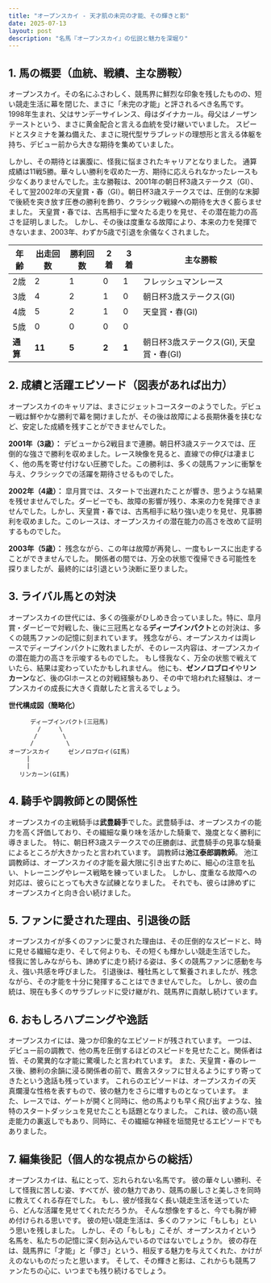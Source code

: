 ```yaml
---
title: "オープンスカイ - 天才肌の未完の才能、その輝きと影"
date: 2025-07-13
layout: post
description: "名馬『オープンスカイ』の伝説と魅力を深堀り"
---
```


## 1. 馬の概要（血統、戦績、主な勝鞍）

オープンスカイ。その名にふさわしく、競馬界に鮮烈な印象を残したものの、短い競走生活に幕を閉じた、まさに「未完の才能」と評されるべき名馬です。1998年生まれ、父はサンデーサイレンス、母はダイナカール。母父はノーザンテーストという、まさに黄金配合と言える血統を受け継いでいました。  スピードとスタミナを兼ね備えた、まさに現代型サラブレッドの理想形と言える体躯を持ち、デビュー前から大きな期待を集めていました。

しかし、その期待とは裏腹に、怪我に悩まされたキャリアとなりました。  通算成績は11戦5勝。華々しい勝利を収めた一方、期待に応えられなかったレースも少なくありませんでした。主な勝鞍は、2001年の朝日杯3歳ステークス（GI）、そして翌2002年の天皇賞・春（GI）。朝日杯3歳ステークスでは、圧倒的な末脚で後続を突き放す圧巻の勝利を飾り、クラシック戦線への期待を大きく膨らませました。  天皇賞・春では、古馬相手に堂々たる走りを見せ、その潜在能力の高さを証明しました。  しかし、その後は度重なる故障により、本来の力を発揮できないまま、2003年、わずか5歳で引退を余儀なくされました。

| 年齢 | 出走回数 | 勝利回数 | 2着 | 3着 | 主な勝鞍 |
|---|---|---|---|---|---|
| 2歳 | 2 | 1 | 0 | 1 | フレッシュマンレース |
| 3歳 | 4 | 2 | 1 | 0 | 朝日杯3歳ステークス(GI) |
| 4歳 | 5 | 2 | 1 | 0 | 天皇賞・春(GI) |
| 5歳 | 0 | 0 | 0 | 0 |  |
| **通算** | **11** | **5** | **2** | **1** | 朝日杯3歳ステークス(GI), 天皇賞・春(GI) |


## 2. 成績と活躍エピソード（図表があれば出力）

オープンスカイのキャリアは、まさにジェットコースターのようでした。デビュー戦は鮮やかな勝利で幕を開けましたが、その後は故障による長期休養を挟むなど、安定した成績を残すことができませんでした。

**2001年（3歳）：**  デビューから2戦目まで連勝。朝日杯3歳ステークスでは、圧倒的な強さで勝利を収めました。レース映像を見ると、直線での伸びは凄まじく、他の馬を寄せ付けない圧勝でした。この勝利は、多くの競馬ファンに衝撃を与え、クラシックでの活躍を期待させるものでした。

**2002年（4歳）：**  皐月賞では、スタートで出遅れたことが響き、思うような結果を残せませんでした。ダービーでも、故障の影響が残り、本来の力を発揮できませんでした。しかし、天皇賞・春では、古馬相手に粘り強い走りを見せ、見事勝利を収めました。このレースは、オープンスカイの潜在能力の高さを改めて証明するものでした。

**2003年（5歳）：**  残念ながら、この年は故障が再発し、一度もレースに出走することができませんでした。  関係者の間では、万全の状態で復帰できる可能性を探りましたが、最終的には引退という決断に至りました。


## 3. ライバル馬との対決

オープンスカイの世代には、多くの強豪がひしめき合っていました。特に、皐月賞・ダービーで対戦した、後に三冠馬となる**ディープインパクト**との対決は、多くの競馬ファンの記憶に刻まれています。  残念ながら、オープンスカイは両レースでディープインパクトに敗れましたが、そのレース内容は、オープンスカイの潜在能力の高さを示唆するものでした。  もし怪我なく、万全の状態で戦えていたら、結果は変わっていたかもしれません。  他にも、**ゼンノロブロイ**や**リンカーン**など、後のGIホースとの対戦経験もあり、その中で培われた経験は、オープンスカイの成長に大きく貢献したと言えるでしょう。

**世代構成図（簡略化）**

```
      ディープインパクト(三冠馬)
        /     \
       /       \
      /         \
オープンスカイ     ゼンノロブロイ(GI馬)
     |
     |
   リンカーン(GI馬)
```


## 4. 騎手や調教師との関係性

オープンスカイの主戦騎手は**武豊騎手**でした。武豊騎手は、オープンスカイの能力を高く評価しており、その繊細な乗り味を活かした騎乗で、幾度となく勝利に導きました。  特に、朝日杯3歳ステークスでの圧勝劇は、武豊騎手の見事な騎乗によるところが大きかったと言われています。  調教師は**池江泰郎調教師**。  池江調教師は、オープンスカイの才能を最大限に引き出すために、細心の注意を払い、トレーニングやレース戦略を練っていました。  しかし、度重なる故障への対応は、彼らにとっても大きな試練となりました。  それでも、彼らは諦めずにオープンスカイと向き合い続けました。


## 5. ファンに愛された理由、引退後の話

オープンスカイが多くのファンに愛された理由は、その圧倒的なスピードと、時に見せる繊細な走り、そして何よりも、その短くも輝かしい競走生活でした。  怪我に苦しみながらも、諦めずに走り続ける姿は、多くの競馬ファンに感動を与え、強い共感を呼びました。  引退後は、種牡馬として繋養されましたが、残念ながら、その才能を十分に発揮することはできませんでした。  しかし、彼の血統は、現在も多くのサラブレッドに受け継がれ、競馬界に貢献し続けています。


## 6. おもしろハプニングや逸話

オープンスカイには、幾つか印象的なエピソードが残されています。  一つは、デビュー前の調教で、他の馬を圧倒するほどのスピードを見せたこと。関係者は皆、その驚異的な才能に驚嘆したと言われています。  また、天皇賞・春のレース後、勝利の余韻に浸る関係者の前で、厩舎スタッフに甘えるようにすり寄ってきたという逸話も残っています。  これらのエピソードは、オープンスカイの天真爛漫な性格を表すもので、彼の魅力をさらに増すものとなっています。  また、レースでは、ゲートが開くと同時に、他の馬よりも早く飛び出すような、独特のスタートダッシュを見せたことも話題となりました。  これは、彼の高い競走能力の裏返しでもあり、同時に、その繊細な神経を垣間見せるエピソードでもありました。


## 7. 編集後記（個人的な視点からの総括）

オープンスカイは、私にとって、忘れられない名馬です。  彼の華々しい勝利、そして怪我に苦しむ姿、すべてが、彼の魅力であり、競馬の厳しさと美しさを同時に教えてくれる存在でした。  もし、彼が怪我なく長い競走生活を送っていたら、どんな活躍を見せてくれただろうか。  そんな想像をすると、今でも胸が締め付けられる思いです。  彼の短い競走生活は、多くのファンに「もしも」という思いを残しました。  しかし、その「もしも」こそが、オープンスカイという名馬を、私たちの記憶に深く刻み込んでいるのではないでしょうか。  彼の存在は、競馬界に「才能」と「儚さ」という、相反する魅力を与えてくれた、かけがえのないものだったと思います。  そして、その輝きと影は、これからも競馬ファンたちの心に、いつまでも残り続けるでしょう。
